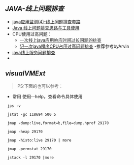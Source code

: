 ## *JAVA-线上问题排查*
- [java应用监测(4)-线上问题排查套路](https://blog.csdn.net/chongshuang2128/article/details/101006203)
- [Java 线上问题排查思路与工具使用](https://blog.csdn.net/GitChat/article/details/79019454)
- CPU使用过高问题：
    - [一次线上java应用响应时间过长问题的排查](https://blog.csdn.net/xinzhongtianxia/article/details/101544986)
    - [记一次java程序CPU占用过高问题排查](https://blog.csdn.net/puhaiyang/article/details/78663942) -推荐参考byArvin
- [java线上服务问题排查](https://blog.51cto.com/13293070/2380036)
- []()

## *visualVMExt* 
> PS:下面的也可以参考：
>

- 常用 使用--help，查看命令具体使用
```
 jps -v
 
 jstat -gc 118694 500 5 
 
 jmap -dump:live,format=b,file=dump.hprof 29170
 
 jmap -heap 29170
 
 jmap -histo:live 29170 | more
 
 jmap -permstat 29170
 
 jstack -l 29170 |more
```

 
